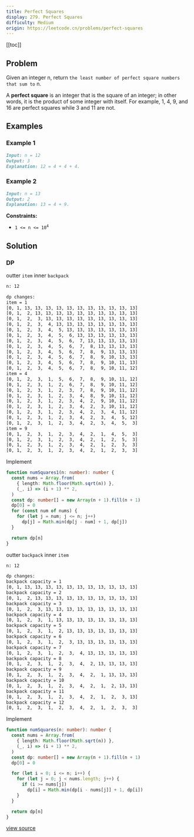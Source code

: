 ```yaml
---
title: Perfect Squares
display: 279. Perfect Squares
difficulty: Medium
origin: https://leetcode.cn/problems/perfect-squares
---
```


[[toc]]

## Problem

Given an integer n, return `the least number of perfect square numbers that sum to` n.

A **perfect square** is an integer that is the square of an integer; in other words, it is the product of some integer with itself. For example, 1, 4, 9, and 16 are perfect squares while 3 and 11 are not.

## Examples

### Example 1

```md
Input: n = 12
Output: 3
Explanation: 12 = 4 + 4 + 4.
```

### Example 2

```md
Input: n = 13
Output: 2
Explanation: 13 = 4 + 9.
```

**Constraints:**

- <code>1 &lt;= n &lt;= 10<sup>4</sup></code>

## Solution

### DP

outter `item` inner `backpack`

```txt
n: 12

dp changes:
item = 1
[0, 1, 13, 13, 13, 13, 13, 13, 13, 13, 13, 13, 13]
[0, 1,  2, 13, 13, 13, 13, 13, 13, 13, 13, 13, 13]
[0, 1,  2,  3, 13, 13, 13, 13, 13, 13, 13, 13, 13]
[0, 1,  2,  3,  4, 13, 13, 13, 13, 13, 13, 13, 13]
[0, 1,  2,  3,  4,  5, 13, 13, 13, 13, 13, 13, 13]
[0, 1,  2,  3,  4,  5,  6, 13, 13, 13, 13, 13, 13]
[0, 1,  2,  3,  4,  5,  6,  7, 13, 13, 13, 13, 13]
[0, 1,  2,  3,  4,  5,  6,  7,  8, 13, 13, 13, 13]
[0, 1,  2,  3,  4,  5,  6,  7,  8,  9, 13, 13, 13]
[0, 1,  2,  3,  4,  5,  6,  7,  8,  9, 10, 13, 13]
[0, 1,  2,  3,  4,  5,  6,  7,  8,  9, 10, 11, 13]
[0, 1,  2,  3,  4,  5,  6,  7,  8,  9, 10, 11, 12]
item = 4
[0, 1,  2,  3,  1,  5,  6,  7,  8,  9, 10, 11, 12]
[0, 1,  2,  3,  1,  2,  6,  7,  8,  9, 10, 11, 12]
[0, 1,  2,  3,  1,  2,  3,  7,  8,  9, 10, 11, 12]
[0, 1,  2,  3,  1,  2,  3,  4,  8,  9, 10, 11, 12]
[0, 1,  2,  3,  1,  2,  3,  4,  2,  9, 10, 11, 12]
[0, 1,  2,  3,  1,  2,  3,  4,  2,  3, 10, 11, 12]
[0, 1,  2,  3,  1,  2,  3,  4,  2,  3,  4, 11, 12]
[0, 1,  2,  3,  1,  2,  3,  4,  2,  3,  4,  5, 12]
[0, 1,  2,  3,  1,  2,  3,  4,  2,  3,  4,  5,  3]
item = 9
[0, 1,  2,  3,  1,  2,  3,  4,  2,  1,  4,  5,  3]
[0, 1,  2,  3,  1,  2,  3,  4,  2,  1,  2,  5,  3]
[0, 1,  2,  3,  1,  2,  3,  4,  2,  1,  2,  3,  3]
[0, 1,  2,  3,  1,  2,  3,  4,  2,  1,  2,  3,  3]
```

Implement

```ts
function numSquares1(n: number): number {
  const nums = Array.from(
    { length: Math.floor(Math.sqrt(n)) },
    (_, i) => (i + 1) ** 2,
  )
  const dp: number[] = new Array(n + 1).fill(n + 1)
  dp[0] = 0
  for (const num of nums) {
    for (let j = num; j <= n; j++)
      dp[j] = Math.min(dp[j - num] + 1, dp[j])
  }

  return dp[n]
}
```

outter `backpack` inner `item`

```txt
n: 12

dp changes:
backpack capacity = 1
[0, 1, 13, 13, 13, 13, 13, 13, 13, 13, 13, 13, 13]
backpack capacity = 2
[0, 1,  2, 13, 13, 13, 13, 13, 13, 13, 13, 13, 13]
backpack capacity = 3
[0, 1,  2,  3, 13, 13, 13, 13, 13, 13, 13, 13, 13]
backpack capacity = 4
[0, 1,  2,  3,  1, 13, 13, 13, 13, 13, 13, 13, 13]
backpack capacity = 5
[0, 1,  2,  3,  1,  2, 13, 13, 13, 13, 13, 13, 13]
backpack capacity = 6
[0, 1,  2,  3,  1,  2,  3, 13, 13, 13, 13, 13, 13]
backpack capacity = 7
[0, 1,  2,  3,  1,  2,  3,  4, 13, 13, 13, 13, 13]
backpack capacity = 8
[0, 1,  2,  3,  1,  2,  3,  4,  2, 13, 13, 13, 13]
backpack capacity = 9
[0, 1,  2,  3,  1,  2,  3,  4,  2,  1, 13, 13, 13]
backpack capacity = 10
[0, 1,  2,  3,  1,  2,  3,  4,  2,  1,  2, 13, 13]
backpack capacity = 11
[0, 1,  2,  3,  1,  2,  3,  4,  2,  1,  2,  3, 13]
backpack capacity = 12
[0, 1,  2,  3,  1,  2,  3,  4,  2,  1,  2,  3,  3]
```

Implement

```ts
function numSquares(n: number): number {
  const nums = Array.from(
    { length: Math.floor(Math.sqrt(n)) },
    (_, i) => (i + 1) ** 2,
  )
  const dp: number[] = new Array(n + 1).fill(n + 1)
  dp[0] = 0

  for (let i = 0; i <= n; i++) {
    for (let j = 0; j < nums.length; j++) {
      if (i >= nums[j])
        dp[i] = Math.min(dp[i - nums[j]] + 1, dp[i])
    }
  }

  return dp[n]
}
```

[view source](https://leetcode.cn/problems/perfect-squares)
